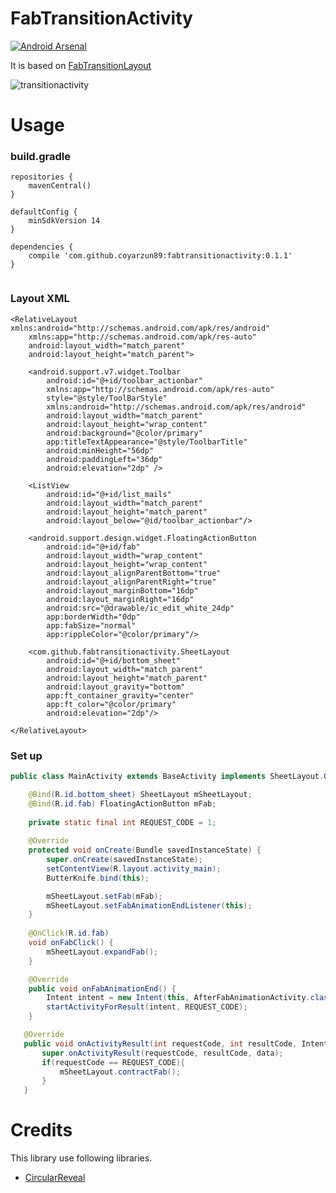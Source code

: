 # FabTransitionActivity
[![Android Arsenal](https://img.shields.io/badge/Android%20Arsenal-FabTransitionActivity-green.svg?style=true)](https://android-arsenal.com/details/1/2763)

It is based on [FabTransitionLayout](https://github.com/bowyer-app/FabTransitionLayout)

![transitionactivity](https://github.com/coyarzun89/FabTransitionActivity/blob/master/art/fabTransitionActivity.gif)

Usage
====
### build.gradle

```
repositories {
    mavenCentral()
}

defaultConfig {
    minSdkVersion 14
}

dependencies {
    compile 'com.github.coyarzun89:fabtransitionactivity:0.1.1'
}


```

### Layout XML
```
<RelativeLayout xmlns:android="http://schemas.android.com/apk/res/android"
    xmlns:app="http://schemas.android.com/apk/res-auto"
    android:layout_width="match_parent"
    android:layout_height="match_parent">
    
    <android.support.v7.widget.Toolbar
        android:id="@+id/toolbar_actionbar"
        xmlns:app="http://schemas.android.com/apk/res-auto"
        style="@style/ToolBarStyle"
        xmlns:android="http://schemas.android.com/apk/res/android"
        android:layout_width="match_parent"
        android:layout_height="wrap_content"
        android:background="@color/primary"
        app:titleTextAppearance="@style/ToolbarTitle"
        android:minHeight="56dp"
        android:paddingLeft="36dp"
        android:elevation="2dp" />
        
    <ListView
        android:id="@+id/list_mails"
        android:layout_width="match_parent"
        android:layout_height="match_parent"
        android:layout_below="@id/toolbar_actionbar"/>

    <android.support.design.widget.FloatingActionButton
        android:id="@+id/fab"
        android:layout_width="wrap_content"
        android:layout_height="wrap_content"
        android:layout_alignParentBottom="true"
        android:layout_alignParentRight="true"
        android:layout_marginBottom="16dp"
        android:layout_marginRight="16dp"
        android:src="@drawable/ic_edit_white_24dp"
        app:borderWidth="0dp"
        app:fabSize="normal"
        app:rippleColor="@color/primary"/>

    <com.github.fabtransitionactivity.SheetLayout
        android:id="@+id/bottom_sheet"
        android:layout_width="match_parent"
        android:layout_height="match_parent"
        android:layout_gravity="bottom"
        app:ft_container_gravity="center"
        app:ft_color="@color/primary"
        android:elevation="2dp"/>

</RelativeLayout>

```

### Set up

```java
public class MainActivity extends BaseActivity implements SheetLayout.OnFabAnimationEndListener {

    @Bind(R.id.bottom_sheet) SheetLayout mSheetLayout;
    @Bind(R.id.fab) FloatingActionButton mFab;
    
    private static final int REQUEST_CODE = 1;
    
    @Override
    protected void onCreate(Bundle savedInstanceState) {
        super.onCreate(savedInstanceState);
        setContentView(R.layout.activity_main);
        ButterKnife.bind(this);

        mSheetLayout.setFab(mFab);
        mSheetLayout.setFabAnimationEndListener(this);
    }
    
    @OnClick(R.id.fab)
    void onFabClick() {
        mSheetLayout.expandFab();
    }

    @Override
    public void onFabAnimationEnd() {
        Intent intent = new Intent(this, AfterFabAnimationActivity.class);
        startActivityForResult(intent, REQUEST_CODE);
    }

   @Override
   public void onActivityResult(int requestCode, int resultCode, Intent data) {
       super.onActivityResult(requestCode, resultCode, data);
       if(requestCode == REQUEST_CODE){
           mSheetLayout.contractFab();
       }
   }
```

# Credits
This library use following libraries.
* [CircularReveal](https://github.com/ozodrukh/CircularReveal)
